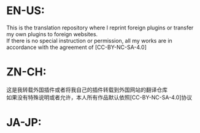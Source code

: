 # EN-US:
This is the translation repository where I reprint foreign plugins or transfer my own plugins to foreign websites.  
If there is no special instruction or permission, all my works are in accordance with the agreement of [CC-BY-NC-SA-4.0]


# ZN-CH:
这是我转载外国插件或者将我自己的插件转载到外国网站的翻译仓库  
如果没有特殊说明或者允许，本人所有作品默认依照[CC-BY-NC-SA-4.0]协议


# JA-JP:
